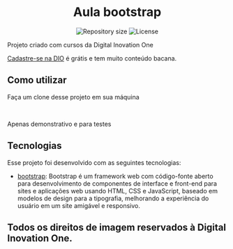 <h1 align="center">Aula bootstrap</h1>

<p align="center">
 <img alt="Repository size" src="https://img.shields.io/github/repo-size/luizeduul/Aula-Bootstrap">
 <img alt="License" src="https://img.shields.io/badge/license-MIT-brightgreen">
</p>

<p>Projeto criado com cursos da Digital Inovation One</p>

[Cadastre-se na DIO](https://digitalinnovation.one/sign-up?ref=HWGACA2EVC) é grátis e tem muito conteúdo bacana.
      
## Como utilizar 
<p>Faça um clone desse projeto em sua máquina</p><br>
<p>Apenas demonstrativo e para testes</p>
  
## Tecnologias
 Esse projeto foi desenvolvido com as seguintes tecnologias:
  - [bootstrap](https://getbootstrap.com/): Bootstrap é um framework web com código-fonte aberto para desenvolvimento de componentes de interface e front-end para sites e aplicações web usando HTML, CSS e JavaScript, baseado em modelos de design para a tipografia, melhorando a experiência do usuário em um site amigável e responsivo.
  
<h2>Todos os direitos de imagem reservados à Digital Inovation One.</h2>
  
 

